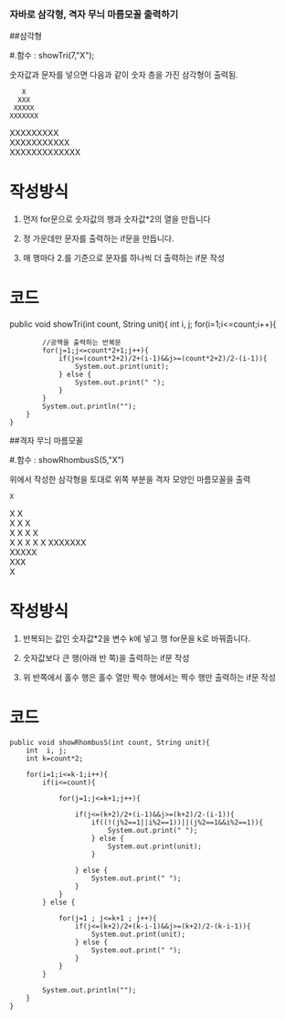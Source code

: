 ﻿
### 자바로 삼각형, 격자 무늬 마름모꼴 출력하기


##삼각형 

#.함수 : showTri(7,"X");

숫자값과 문자를 넣으면 다음과 같이 숫자 층을 가진 삼각형이 출력됨.



       X       
      XXX      
     XXXXX     
    XXXXXXX    
   XXXXXXXXX   
  XXXXXXXXXXX  
 XXXXXXXXXXXXX 


# 작성방식

1. 먼저 for문으로 숫자값의 행과 숫자값*2의 열을 만듭니다

2. 정 가운데만 문자를 출력하는 if문을 만듭니다.

3. 매 행마다 2.를 기준으로 문자를 하나씩 더 출력하는 if문 작성 


# 코드

public void showTri(int count, String unit){
		int  i, j;
		for(i=1;i<=count;i++){

			//공백을 출력하는 반복문
		 	for(j=1;j<=count*2+1;j++){
		 		if(j<=(count*2+2)/2+(i-1)&&j>=(count*2+2)/2-(i-1)){
					System.out.print(unit);	
				} else {
					System.out.print(" ");
				}
		    }
		 	System.out.println("");
		}
	}

   

	

##격자 무늬 마름모꼴

#.함수 : showRhombusS(5,"X")

위에서 작성한 삼각형을 토대로 위쪽 부분을 격자 모양인 마름모꼴을 출력


    X     
   X X    
  X X X   
 X X X X  
X X X X X 
 XXXXXXX  
  XXXXX   
   XXX    
    X     


# 작성방식

1. 반복되는 값인 숫자값*2을 변수 k에 넣고 행 for문을 k로 바꿔줍니다.  

2. 숫자값보다 큰 행(아래 반 쪽)을 출력하는 if문 작성

3. 위 반쪽에서 홀수 행은 홀수 열만 짝수 행에서는 짝수 행만 출력하는 if문 작성 


# 코드


	public void showRhombusS(int count, String unit){
		int  i, j;
		int k=count*2;
		
		for(i=1;i<=k-1;i++){
			if(i<=count){
				
				for(j=1;j<=k+1;j++){
					
					if(j<=(k+2)/2+(i-1)&&j>=(k+2)/2-(i-1)){
						if((!(j%2==1||i%2==1))||(j%2==1&&i%2==1)){
							System.out.print(" ");
						} else {							
							System.out.print(unit);
						}					
						
					} else {
	 					System.out.print(" ");
					}
				}
			} else {
		
				for(j=1 ; j<=k+1 ; j++){
			 		if(j<=(k+2)/2+(k-i-1)&&j>=(k+2)/2-(k-i-1)){
						System.out.print(unit);	
					} else {
						System.out.print(" ");
					}
				}
			}

		 	System.out.println("");
		}
	}
	
     